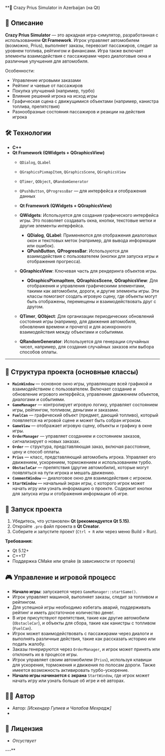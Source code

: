 **🚕 Crazy Prius Simulator in Azerbaijan (на Qt)

## 📝 Описание

**Crazy Prius Simulator** — это аркадная игра-симулятор, разработанная с использованием **Qt Framework**. Игрок управляет автомобилем (возможно, Prius), выполняет заказы, перевозит пассажиров, следит за уровнем топлива, рейтингом и финансами. Игра также включает элементы взаимодействия с пассажирами через диалоговые окна и различные улучшения для автомобиля.

Особенности:
- Управление игровыми заказами
- Рейтинг и чаевые от пассажиров
- Покупка улучшений (например, турбо)
- Влияние решений игрока на исход игры
- Графическая сцена с движущимися объектами (например, канистра топлива, препятствия)
- Разнообразные состояния пассажиров и реакции на действия игрока

## 🛠️ Технологии

- **C++**
- **Qt Framework (QWidgets + QGraphicsView)**
    - `QDialog`, `QLabel`
    - `QGraphicsPixmapItem`, `QGraphicsScene`, `QGraphicsView`
    - `QTimer`, `QObject`, `QRandomGenerator`
    - `QPushButton`, `QProgressBar` — для интерфейса и отображения данных

  - **Qt Framework (QWidgets + QGraphicsView)**
  - **QWidgets**: Используется для создания графического интерфейса игры. Это позволяет создавать окна, кнопки, текстовые метки и другие элементы интерфейса.
    - **QDialog**, **QLabel**: Применяются для отображения диалоговых окон и текстовых меток (например, для вывода информации или ошибок).
    - **QPushButton**, **QProgressBar**: Используются для взаимодействия с пользователем (кнопки для запуска игры и отображения прогресса).
  - **QGraphicsView**: Ключевая часть для рендеринга объектов игры.
    - **QGraphicsPixmapItem**, **QGraphicsScene**, **QGraphicsView**: Для отображения и управления графическими элементами, такими как автомобили, дороги, и другие элементы игры. Эти классы помогают создать игровую сцену, где объекты могут быть отображены, перемещены и взаимодействовать друг с другом.
  - **QTimer**, **QObject**: Для организации периодических обновлений состояния игры (например, для движения автомобиля, обновления времени и прочего) и для асинхронного взаимодействия между объектами и событиями.
  - **QRandomGenerator**: Используется для генерации случайных чисел, например, для создания случайных заказов или выбора способов оплаты.

---  


## 📁 Структура проекта (основные классы)

- **`MainWindow`** — основное окно игры, управляющее всей графикой и взаимодействием с пользователем. Включает создание и обновление игрового интерфейса, управление движением объектов, диалогами и событиями.
- **`GameManager`** — контролирует игровую логику, управляет состоянием игры, рейтингом, топливом, деньгами и заказами.
- **`FuelCan`** — графический объект (предмет, дающий топливо), который появляется на игровой сцене и может быть собран игроком.
- **`GameView`** — отображает игровую сцену, объекты и графику в окне игры.
- **`OrderManager`** — управляет созданием и состоянием заказов, сигнализирует о новых заказах.
- **`Order`** — структура, представляющая заказ, включая расстояние, цену и способ оплаты.
- **`Prius`** — класс, представляющий автомобиль игрока. Управляет его движением, ускорением, торможением и использованием турбо.
- **`ObstacleCar`** — препятствия (другие автомобили), которые могут появляться на пути игрока и мешать движению.
- **`CommentWindow`** — диалоговое окно для взаимодействия с игроком.
- **`StartWindow`** — начальный экран игры, с которого игрок может начать игру или узнать информацию о проекте. Содержит кнопки для запуска игры и отображения информации об игре.

## 🚀 Запуск проекта

1. Убедитесь, что установлен **Qt (рекомендуется Qt 5.15)**.
2. Откройте `.pro` файл проекта в **Qt Creator**.
3. Соберите и запустите проект (`Ctrl + R` или через меню Build > Run).

**Требования:**
- Qt 5.12+
- C++17
- Поддержка CMake или qmake (в зависимости от проекта)

## 🎮 Управление и игровой процесс

- **Начало игры**: запускается через `GameManager::startGame()`.
- Игрок управляет машиной, выполняет заказы, следит за топливом и рейтингом.
- Для успешной игры необходимо избегать аварий, поддерживать рейтинг и иметь достаточное количество денег.
- В игре присутствуют препятствия, такие как другие автомобили (`ObstacleCar`), и объекты для сбора, такие как канистры с топливом (`FuelCan`).
- Игрок может взаимодействовать с пассажирами через диалоги и выполнять различные действия, такие как рассказать историю или подать жалобу.
- Заказы генерируются через `OrderManager`, и игрок может принять или отклонить их в процессе игры.
- Игрок управляет своим автомобилем (`Prius`), используя клавиши для ускорения, торможения и движения по полосам дороги. Также имеется возможность активировать турбо-ускорение.
- **Начало игры начинается с экрана** `StartWindow`, где игрок может начать игру или узнать больше об игре и её авторах.

## 👨‍💻 Автор

- Автор: *[Искендер Гулиев и Чалабов Мехрадж]*
- 


## 📝 Лицензия
- *Отсуствует*

---**

